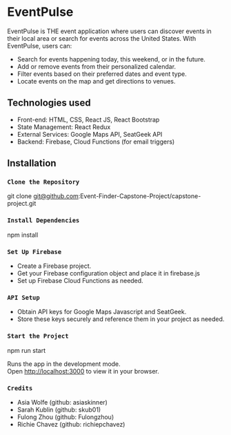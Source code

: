 # EventPulse

EventPulse is THE event application where users can discover events in their local area or search for events across the United States. With EventPulse, users can:

- Search for events happening today, this weekend, or in the future.
- Add or remove events from their personalized calendar.
- Filter events based on their preferred dates and event type.
- Locate events on the map and get directions to venues.



## Technologies used
- Front-end: HTML, CSS, React JS, React Bootstrap
- State Management: React Redux
- External Services: Google Maps API, SeatGeek API
- Backend: Firebase, Cloud Functions (for email triggers)

## Installation

### `Clone the Repository`

git clone git@github.com:Event-Finder-Capstone-Project/capstone-project.git

### `Install Dependencies`

npm install

### `Set Up Firebase`
- Create a Firebase project.
- Get your Firebase configuration object and place it in firebase.js
- Set up Firebase Cloud Functions as needed.

### `API Setup`
- Obtain API keys for Google Maps Javascript and SeatGeek.
- Store these keys securely and reference them in your project as needed.

### `Start the Project`

npm run start

Runs the app in the development mode.\
Open [http://localhost:3000](http://localhost:3000) to view it in your browser.


### `Credits`
- Asia Wolfe (github: asiaskinner)
- Sarah Kublin (github: skub01)
- Fulong Zhou (github: Fulongzhou)
- Richie Chavez (github: richiepchavez)